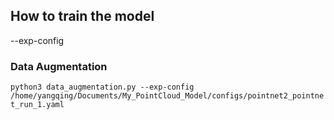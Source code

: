 ## How to train the model

--exp-config

### Data Augmentation 
`python3 data_augmentation.py --exp-config /home/yangqing/Documents/My_PointCloud_Model/configs/pointnet2_pointnet_run_1.yaml`